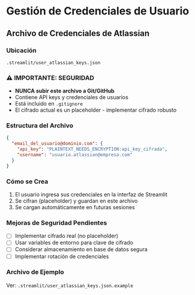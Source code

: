 # Gestión de Credenciales de Usuario

## Archivo de Credenciales de Atlassian

### Ubicación
`.streamlit/user_atlassian_keys.json`

### ⚠️ IMPORTANTE: SEGURIDAD
- **NUNCA subir este archivo a Git/GitHub**
- Contiene API keys y credenciales de usuarios
- Está incluido en `.gitignore`
- El cifrado actual es un placeholder - implementar cifrado robusto

### Estructura del Archivo
```json
{
  "email_del_usuario@dominio.com": {
    "api_key": "PLAINTEXT_NEEDS_ENCRYPTION:api_key_cifrada",
    "username": "usuario.atlassian@empresa.com"
  }
}
```

### Cómo se Crea
1. El usuario ingresa sus credenciales en la interfaz de Streamlit
2. Se cifran (placeholder) y guardan en este archivo
3. Se cargan automáticamente en futuras sesiones

### Mejoras de Seguridad Pendientes
- [ ] Implementar cifrado real (no placeholder)
- [ ] Usar variables de entorno para clave de cifrado
- [ ] Considerar almacenamiento en base de datos segura
- [ ] Implementar rotación de credenciales

### Archivo de Ejemplo
Ver: `.streamlit/user_atlassian_keys.json.example` 